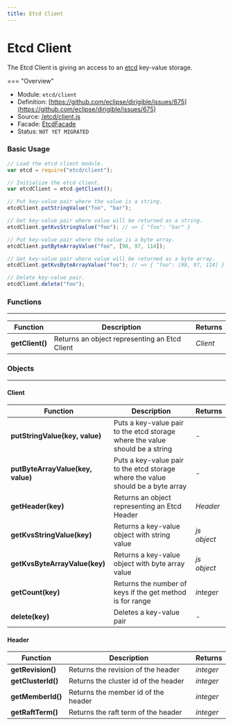 ```yaml
---
title: Etcd Client
---
```


Etcd Client
===

The Etcd Client is giving an access to an [etcd](https://etcd.io/) key-value storage.

=== "Overview"
- Module: `etcd/client`
- Definition: [https://github.com/eclipse/dirigible/issues/675](https://github.com/eclipse/dirigible/issues/675)
- Source: [/etcd/client.js](https://github.com/dirigiblelabs/ext-etcd/blob/master/etcd/client.js)
- Facade: [EtcdFacade](https://github.com/eclipse/dirigible/blob/master/ext/ext-api/api-etcd/src/main/java/org/eclipse/dirigible/api/etcd/EtcdFacade.java)
- Status: `NOT YET MIGRATED`


### Basic Usage

```javascript
// Load the etcd client module.
var etcd = require("etcd/client");

// Initialize the etcd client.
var etcdClient = etcd.getClient();

// Put key-value pair where the value is a string.
etcdClient.putStringValue("foo", "bar");

// Get key-value pair where value will be returned as a string.
etcdClient.getKvsStringValue("foo"); // => { "foo": "bar" }

// Put key-value pair where the value is a byte array.
etcdClient.putByteArrayValue("foo", [98, 97, 114]);

// Get key-value pair where value will be returned as a byte array.
etcdClient.getKvsByteArrayValue("foo"); // => { "foo": [98, 97, 114] }

// Delete key-value pair.
etcdClient.delete("foo");
```


### Functions

---

Function     | Description | Returns
------------ | ----------- | --------
**getClient()**   | Returns an object representing an Etcd Client | *Client*

### Objects

---

#### Client

Function     | Description | Returns
------------ | ----------- | --------
**putStringValue(key, value)**   | Puts a key-value pair to the etcd storage where the value should be a string | *-*
**putByteArrayValue(key, value)**   | Puts a key-value pair to the etcd storage where the value should be a byte array | *-*
**getHeader(key)**   | Returns an object representing an Etcd Header | *Header*
**getKvsStringValue(key)**   | Returns a key-value object with string value | *js object*
**getKvsByteArrayValue(key)**   | Returns a key-value object with byte array value | *js object*
**getCount(key)**   | Returns the number of keys if the get method is for range | *integer*
**delete(key)**   | Deletes a key-value pair | *-*

#### Header

Function     | Description | Returns
------------ | ----------- | --------
**getRevision()**   | Returns the revision of the header | *integer*
**getClusterId()**   | Returns the cluster id of the header | *integer*
**getMemberId()**   | Returns the member id of the header | *integer*
**getRaftTerm()**   | Returns the raft term of the header | *integer*
 
